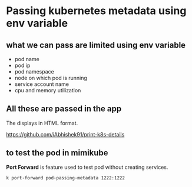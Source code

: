 # Passing kubernetes metadata using env variable

## what we can pass are limited using env variable

- pod name
- pod ip
- pod namespace
- node on which pod is running
- service account name
- cpu and memory utilization

## All these are passed in the app

The displays in HTML format.

https://github.com/iAbhishek91/print-k8s-details

## to test the pod in mimikube

**Port Forward** is feature used to test pod without creating services.

```sh
k port-forward pod-passing-metadata 1222:1222
```
